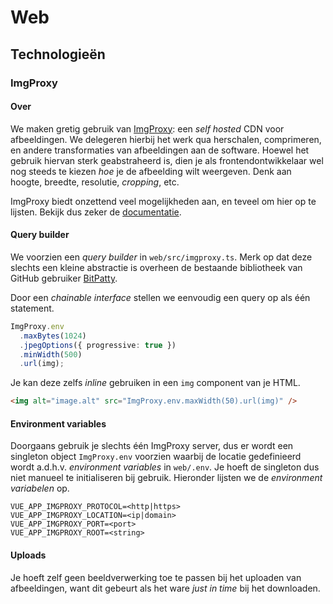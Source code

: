 # Web

## Technologieën

### ImgProxy

#### Over

We maken gretig gebruik van [ImgProxy](https://imgproxy.net): een _self hosted_ CDN voor afbeeldingen. We delegeren hierbij het werk qua herschalen, comprimeren, en andere transformaties van afbeeldingen aan de software. Hoewel het gebruik hiervan sterk geabstraheerd is, dien je als frontendontwikkelaar wel nog steeds te kiezen _hoe_ je de afbeelding wilt weergeven. Denk aan hoogte, breedte, resolutie, _cropping_, etc.

ImgProxy biedt onzettend veel mogelijkheden aan, en teveel om hier op te lijsten. Bekijk dus zeker de [documentatie](https://docs.imgproxy.net).

#### Query builder

We voorzien een _query builder_ in `web/src/imgproxy.ts`. Merk op dat deze slechts een kleine abstractie is overheen de bestaande bibliotheek van GitHub gebruiker [BitPatty](https://github.com/BitPatty/imgproxy-url-builder).

Door een _chainable interface_ stellen we eenvoudig een query op als één statement.

```typescript
ImgProxy.env
  .maxBytes(1024)
  .jpegOptions({ progressive: true })
  .minWidth(500)
  .url(img);
```

Je kan deze zelfs _inline_ gebruiken in een `img` component van je HTML.

```html
<img alt="image.alt" src="ImgProxy.env.maxWidth(50).url(img)" />
```

#### Environment variables

Doorgaans gebruik je slechts één ImgProxy server, dus er wordt een singleton object `ImgProxy.env` voorzien waarbij de locatie gedefinieerd wordt a.d.h.v. _environment variables_ in `web/.env`. Je hoeft de singleton dus niet manueel te initialiseren bij gebruik. Hieronder lijsten we de _environment variabelen_ op.

```
VUE_APP_IMGPROXY_PROTOCOL=<http|https>
VUE_APP_IMGPROXY_LOCATION=<ip|domain>
VUE_APP_IMGPROXY_PORT=<port>
VUE_APP_IMGPROXY_ROOT=<string>
```

#### Uploads

Je hoeft zelf geen beeldverwerking toe te passen bij het uploaden van afbeeldingen, want dit gebeurt als het ware _just in time_ bij het downloaden.
